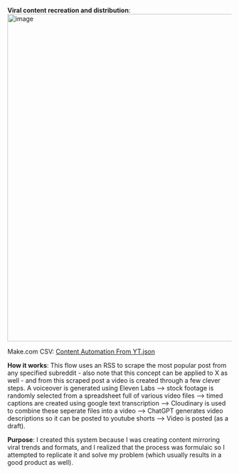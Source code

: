 **Viral content recreation and distribution**:
<img width="735" alt="image" src="https://github.com/user-attachments/assets/fe8ef2b2-22c3-4654-9b58-1cb42e0a82cf">


Make.com CSV:  [Content Automation From YT.json](https://github.com/user-attachments/files/17219804/Content.Automation.From.YT.json)

**How it works**:
This flow uses an RSS to scrape the most popular post from any specified subreddit - also note that this concept can be applied to X as well - and from this scraped post a video is created through a few clever steps. A voiceover is generated using Eleven Labs --> stock footage is randomly selected from a spreadsheet full of various video files --> timed captions are created using google text transcription --> Cloudinary is used to combine these seperate files into a video --> ChatGPT generates video descriptions so it can be posted to youtube shorts --> Video is posted (as a draft).

**Purpose**:
I created this system because I was creating content mirroring viral trends and formats, and I realized that the process was formulaic so I attempted to replicate it and solve my problem (which usually results in a good product as well). 

